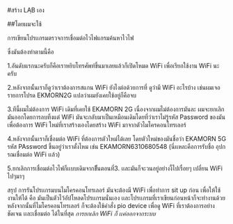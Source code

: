 #สร้าง LAฺB เอง

##โดยผมจะใช้

การเขียนโปรเเกรมตรวจการเชื่อมต่อไวไฟแกรมค้นหาไวไฟ 

ซึ่งมันต้องทำตามนี้คือ

1.อันดับแรกนะครับก็คือเราหยิบโทรศัพท์ขึ้นมาเลยแล้วก็เปิดโหมด WiFi เพื่อเรียกใช้งาน WiFi นะครับ

2.หลังจากนั้นเราก็ดูว่าเราต้องการสแกน WiFi ยังไงต่อด้วยการที่ ดูว่ามี WiFi อะไรบ้าง เช่นผมเจอรายการโปรด EKMORN2G เเปลว่าผมยังเคยใช้อยู่ก็คือจบ

3.ทีนี้ผมไม่ต้องการ WiFi เดิมที่เคยใช้ EKAMORN 2G เนื่องจากผมไม่ต้องการมันละ ผมจะยกเลิกมันออกโดยการลบทิ้งแต่ WiFi มันจะกลับมาเป็นเหมือนเดิมโดยที่ว่าเราไม่รู้รหัส Password ของมันเพื่อต้องการ WiFi ใหม่ที่เราสร้างเองโดยสร้าง WiFi มาจากตัวไมโครคอนโทรเลอร์

4.หลังจากนั้นเราก็เชื่อมต่อ WiFi ที่ต้องการตัวใหม่ได้เลย โดยตัวใหม่ของมันชื่อว่า EKAMORN 5G รหัส PAssword ขึ้นอยู่ว่าเราตั้งไหม เช่น EKAMORN6310680548 (นี่เเหละคือการรับชื่อ อุปกรณเชื่อมต่อ WiFi เเล้ว)

5.ยกเลิกการเชื่อมต่อไวไฟก็เเบบเดิมจากขึั้นตอนที่3. เเละมันก็จะวนอยู่อย่างงี้ไปเรื่อยๆ เปลี่ยน WiFi ไปๆมาๆ

สรุป การรันโปรเเกรมบนไมโครคอนโทรเลอร์ มันจะต้องมี WiFi เพื่อทำการ sit up ก่อน เพื่อให้ใช้งานให้ได้ คือ มันเป็นตัวไว้อัปโหลดโปรเเกรมนั่นเอง เเละโปรเเกรมที่เราเขียนก่อนหน้าก็จะทำงานด้วย หลังจากนั้นที่ไมโครคอนโทรเลอร์ ก็จะต้องใช้คำสั่ง pio device เพื่อดู WiFi ที่เราต้องการอย่างชัดเจน เเละเชื่อมต่อ ได้ในที่สุด *การยกเลิก WiFi ก็ เเค่ออกจากระบบ*

